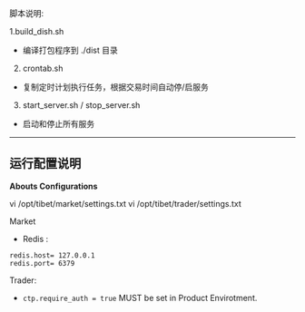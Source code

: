 
脚本说明:

1.build_dish.sh 

* 编译打包程序到 ./dist 目录 

2. crontab.sh 
* 复制定时计划执行任务，根据交易时间自动停/启服务

3. start_server.sh / stop_server.sh 
* 启动和停止所有服务


---
## 运行配置说明 
**Abouts Configurations**

vi /opt/tibet/market/settings.txt 
vi /opt/tibet/trader/settings.txt 

Market
- Redis :  

```
redis.host= 127.0.0.1
redis.port= 6379
```

Trader: 

- `ctp.require_auth = true` MUST be set in Product Envirotment.

 


